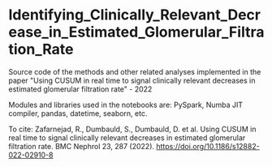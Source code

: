# Identifying_Clinically_Relevant_Decrease_in_Estimated_Glomerular_Filtration_Rate

Source code of the methods and other related analyses implemented in the paper "Using CUSUM in real time to signal clinically relevant decreases in estimated glomerular filtration rate" - 2022

Modules and libraries used in the notebooks are: PySpark, Numba JIT compiler, pandas, datetime, seaborn, etc.

To cite: Zafarnejad, R., Dumbauld, S., Dumbauld, D. et al. Using CUSUM in real time to signal clinically relevant decreases in estimated glomerular filtration rate. BMC Nephrol 23, 287 (2022). https://doi.org/10.1186/s12882-022-02910-8
